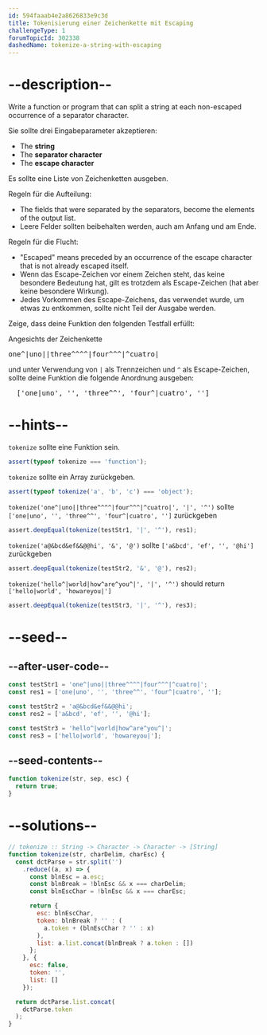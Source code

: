 ```yaml
---
id: 594faaab4e2a8626833e9c3d
title: Tokenisierung einer Zeichenkette mit Escaping
challengeType: 1
forumTopicId: 302338
dashedName: tokenize-a-string-with-escaping
---
```


# --description--

Write a function or program that can split a string at each non-escaped occurrence of a separator character.

Sie sollte drei Eingabeparameter akzeptieren:

<ul>
  <li>The <strong>string</strong></li>
  <li>The <strong>separator character</strong></li>
  <li>The <strong>escape character</strong></li>
</ul>

Es sollte eine Liste von Zeichenketten ausgeben.

Regeln für die Aufteilung:

<ul>
  <li>The fields that were separated by the separators, become the elements of the output list.</li>
  <li>Leere Felder sollten beibehalten werden, auch am Anfang und am Ende.</li>
</ul>

Regeln für die Flucht:

<ul>
  <li>"Escaped" means preceded by an occurrence of the escape character that is not already escaped itself.</li>
  <li>Wenn das Escape-Zeichen vor einem Zeichen steht, das keine besondere Bedeutung hat, gilt es trotzdem als Escape-Zeichen (hat aber keine besondere Wirkung).</li>
  <li>Jedes Vorkommen des Escape-Zeichens, das verwendet wurde, um etwas zu entkommen, sollte nicht Teil der Ausgabe werden.</li>
</ul>

Zeige, dass deine Funktion den folgenden Testfall erfüllt:

Angesichts der Zeichenkette

<pre>one^|uno||three^^^^|four^^^|^cuatro|</pre>

und unter Verwendung von `|` als Trennzeichen und `^` als Escape-Zeichen, sollte deine Funktion die folgende Anordnung ausgeben:

<pre>  ['one|uno', '', 'three^^', 'four^|cuatro', '']
</pre>

# --hints--

`tokenize` sollte eine Funktion sein.

```js
assert(typeof tokenize === 'function');
```

`tokenize` sollte ein Array zurückgeben.

```js
assert(typeof tokenize('a', 'b', 'c') === 'object');
```

`tokenize('one^|uno||three^^^^|four^^^|^cuatro|', '|', '^')` sollte `['one|uno', '', 'three^^', 'four^|cuatro', '']` zurückgeben

```js
assert.deepEqual(tokenize(testStr1, '|', '^'), res1);
```

`tokenize('a@&bcd&ef&&@@hi', '&', '@')` sollte `['a&bcd', 'ef', '', '@hi']` zurückgeben

```js
assert.deepEqual(tokenize(testStr2, '&', '@'), res2);
```

`tokenize('hello^|world|how^are^you^|', '|', '^')` should return `['hello|world', 'howareyou|']`

```js
assert.deepEqual(tokenize(testStr3, '|', '^'), res3);
```

# --seed--

## --after-user-code--

```js
const testStr1 = 'one^|uno||three^^^^|four^^^|^cuatro|';
const res1 = ['one|uno', '', 'three^^', 'four^|cuatro', ''];

const testStr2 = 'a@&bcd&ef&&@@hi';
const res2 = ['a&bcd', 'ef', '', '@hi'];

const testStr3 = 'hello^|world|how^are^you^|';
const res3 = ['hello|world', 'howareyou|']; 
```

## --seed-contents--

```js
function tokenize(str, sep, esc) {
  return true;
}
```

# --solutions--

```js
// tokenize :: String -> Character -> Character -> [String]
function tokenize(str, charDelim, charEsc) {
  const dctParse = str.split('')
    .reduce((a, x) => {
      const blnEsc = a.esc;
      const blnBreak = !blnEsc && x === charDelim;
      const blnEscChar = !blnEsc && x === charEsc;

      return {
        esc: blnEscChar,
        token: blnBreak ? '' : (
          a.token + (blnEscChar ? '' : x)
        ),
        list: a.list.concat(blnBreak ? a.token : [])
      };
    }, {
      esc: false,
      token: '',
      list: []
    });

  return dctParse.list.concat(
    dctParse.token
  );
}
```
